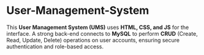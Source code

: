 # User-Management-System
This **User Management System (UMS)** uses **HTML, CSS, and JS** for the interface. A strong back-end connects to **MySQL** to perform **CRUD** (Create, Read, Update, Delete) operations on user accounts, ensuring secure authentication and role-based access.
